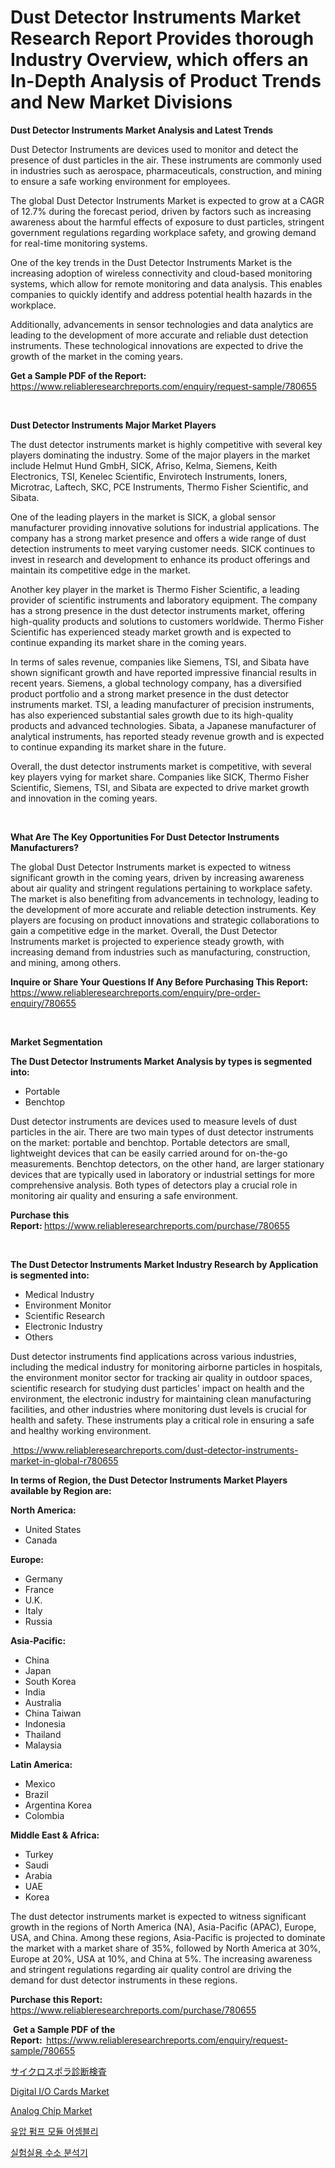 <p><h1>Dust Detector Instruments Market Research Report Provides thorough Industry Overview, which offers an In-Depth Analysis of Product Trends and New Market Divisions</h1></p><p><strong>Dust Detector Instruments Market Analysis and Latest Trends</strong></p>
<p><p>Dust Detector Instruments are devices used to monitor and detect the presence of dust particles in the air. These instruments are commonly used in industries such as aerospace, pharmaceuticals, construction, and mining to ensure a safe working environment for employees.</p><p>The global Dust Detector Instruments Market is expected to grow at a CAGR of 12.7% during the forecast period, driven by factors such as increasing awareness about the harmful effects of exposure to dust particles, stringent government regulations regarding workplace safety, and growing demand for real-time monitoring systems.</p><p>One of the key trends in the Dust Detector Instruments Market is the increasing adoption of wireless connectivity and cloud-based monitoring systems, which allow for remote monitoring and data analysis. This enables companies to quickly identify and address potential health hazards in the workplace.</p><p>Additionally, advancements in sensor technologies and data analytics are leading to the development of more accurate and reliable dust detection instruments. These technological innovations are expected to drive the growth of the market in the coming years.</p></p>
<p><strong>Get a Sample PDF of the Report:&nbsp;</strong> <a href="https://www.reliableresearchreports.com/enquiry/request-sample/780655">https://www.reliableresearchreports.com/enquiry/request-sample/780655</a></p>
<p>&nbsp;</p>
<p><strong>Dust Detector Instruments Major Market Players</strong></p>
<p><p>The dust detector instruments market is highly competitive with several key players dominating the industry. Some of the major players in the market include Helmut Hund GmbH, SICK, Afriso, Kelma, Siemens, Keith Electronics, TSI, Kenelec Scientific, Envirotech Instruments, Ioners, Microtrac, Laftech, SKC, PCE Instruments, Thermo Fisher Scientific, and Sibata.</p><p>One of the leading players in the market is SICK, a global sensor manufacturer providing innovative solutions for industrial applications. The company has a strong market presence and offers a wide range of dust detection instruments to meet varying customer needs. SICK continues to invest in research and development to enhance its product offerings and maintain its competitive edge in the market.</p><p>Another key player in the market is Thermo Fisher Scientific, a leading provider of scientific instruments and laboratory equipment. The company has a strong presence in the dust detector instruments market, offering high-quality products and solutions to customers worldwide. Thermo Fisher Scientific has experienced steady market growth and is expected to continue expanding its market share in the coming years.</p><p>In terms of sales revenue, companies like Siemens, TSI, and Sibata have shown significant growth and have reported impressive financial results in recent years. Siemens, a global technology company, has a diversified product portfolio and a strong market presence in the dust detector instruments market. TSI, a leading manufacturer of precision instruments, has also experienced substantial sales growth due to its high-quality products and advanced technologies. Sibata, a Japanese manufacturer of analytical instruments, has reported steady revenue growth and is expected to continue expanding its market share in the future.</p><p>Overall, the dust detector instruments market is competitive, with several key players vying for market share. Companies like SICK, Thermo Fisher Scientific, Siemens, TSI, and Sibata are expected to drive market growth and innovation in the coming years.</p></p>
<p>&nbsp;</p>
<p><strong>What Are The Key Opportunities For Dust Detector Instruments Manufacturers?</strong></p>
<p><p>The global Dust Detector Instruments market is expected to witness significant growth in the coming years, driven by increasing awareness about air quality and stringent regulations pertaining to workplace safety. The market is also benefiting from advancements in technology, leading to the development of more accurate and reliable detection instruments. Key players are focusing on product innovations and strategic collaborations to gain a competitive edge in the market. Overall, the Dust Detector Instruments market is projected to experience steady growth, with increasing demand from industries such as manufacturing, construction, and mining, among others.</p></p>
<p><strong>Inquire or Share Your Questions If Any Before Purchasing This Report:</strong> <a href="https://www.reliableresearchreports.com/enquiry/pre-order-enquiry/780655">https://www.reliableresearchreports.com/enquiry/pre-order-enquiry/780655</a></p>
<p>&nbsp;</p>
<p><strong>Market Segmentation</strong></p>
<p><strong>The Dust Detector Instruments Market Analysis by types is segmented into:</strong></p>
<p><ul><li>Portable</li><li>Benchtop</li></ul></p>
<p><p>Dust detector instruments are devices used to measure levels of dust particles in the air. There are two main types of dust detector instruments on the market: portable and benchtop. Portable detectors are small, lightweight devices that can be easily carried around for on-the-go measurements. Benchtop detectors, on the other hand, are larger stationary devices that are typically used in laboratory or industrial settings for more comprehensive analysis. Both types of detectors play a crucial role in monitoring air quality and ensuring a safe environment.</p></p>
<p><strong>Purchase this Report:&nbsp;</strong><a href="https://www.reliableresearchreports.com/purchase/780655">https://www.reliableresearchreports.com/purchase/780655</a></p>
<p>&nbsp;</p>
<p><strong>The Dust Detector Instruments Market Industry Research by Application is segmented into:</strong></p>
<p><ul><li>Medical Industry</li><li>Environment Monitor</li><li>Scientific Research</li><li>Electronic Industry</li><li>Others</li></ul></p>
<p><p>Dust detector instruments find applications across various industries, including the medical industry for monitoring airborne particles in hospitals, the environment monitor sector for tracking air quality in outdoor spaces, scientific research for studying dust particles' impact on health and the environment, the electronic industry for maintaining clean manufacturing facilities, and other industries where monitoring dust levels is crucial for health and safety. These instruments play a critical role in ensuring a safe and healthy working environment.</p></p>
<p><a href="https://www.reliableresearchreports.com/dust-detector-instruments-market-in-global-r780655">&nbsp;https://www.reliableresearchreports.com/dust-detector-instruments-market-in-global-r780655</a></p>
<p><strong>In terms of Region, the Dust Detector Instruments Market Players available by Region are:</strong></p>
<p>
    <p> <strong> North America: </strong>
        <ul>
            <li>United States</li>
            <li>Canada</li>
        </ul>
        </p> 
    <p> <strong> Europe: </strong>
        <ul>
            <li>Germany</li>
            <li>France</li>
            <li>U.K.</li>
            <li>Italy</li>
            <li>Russia</li>
        </ul>
        </p> 
    <p> <strong> Asia-Pacific: </strong>
        <ul>
            <li>China</li>
            <li>Japan</li>
            <li>South Korea</li>
            <li>India</li>
            <li>Australia</li>
            <li>China Taiwan</li>
            <li>Indonesia</li>
            <li>Thailand</li>
            <li>Malaysia</li>
        </ul>
        </p> 
    <p> <strong> Latin America: </strong>
        <ul>
            <li>Mexico</li>
            <li>Brazil</li>
            <li>Argentina Korea</li>
            <li>Colombia</li>
        </ul>
        </p> 
    <p> <strong> Middle East & Africa: </strong>
        <ul>
            <li>Turkey</li>
            <li>Saudi</li>
            <li>Arabia</li>
            <li>UAE</li>
            <li>Korea</li>
        </ul>
    </p>
    </p>
<p><p>The dust detector instruments market is expected to witness significant growth in the regions of North America (NA), Asia-Pacific (APAC), Europe, USA, and China. Among these regions, Asia-Pacific is projected to dominate the market with a market share of 35%, followed by North America at 30%, Europe at 20%, USA at 10%, and China at 5%. The increasing awareness and stringent regulations regarding air quality control are driving the demand for dust detector instruments in these regions.</p></p>
<p><strong>Purchase this Report: </strong><a href="https://www.reliableresearchreports.com/purchase/780655">https://www.reliableresearchreports.com/purchase/780655</a></p>
<p>&nbsp;<strong>Get a Sample PDF of the Report:&nbsp;&nbsp;</strong><a href="https://www.reliableresearchreports.com/enquiry/request-sample/780655">https://www.reliableresearchreports.com/enquiry/request-sample/780655</a></p>
<p><strong></strong></p>
<p><p><a href="https://github.com/reliezer65/Market-Research-Report-List-1/blob/main/3878732110442.md">サイクロスポラ診断検査</a></p><p><a href="https://github.com/mancsybtousav/Market-Research-Report-List-2/blob/main/digital-io-cards-market.md">Digital I/O Cards Market</a></p><p><a href="https://issuu.com/reportprime-2/docs/analog-chip-market-size-2030.pptx">Analog Chip Market</a></p><p><a href="https://github.com/vss5505pa7z1p/Market-Research-Report-List-2/blob/main/1099272105190.md">유압 펌프 모듈 어셈블리</a></p><p><a href="https://github.com/FelipeGrrady654556/Market-Research-Report-List-2/blob/main/9747856105191.md">실험실용 수소 분석기</a></p></p>